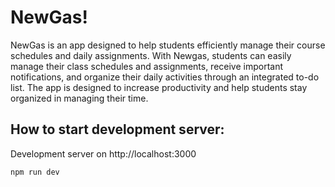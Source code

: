 # NewGas!
NewGas is an app designed to help students efficiently manage their course schedules and daily assignments.
With Newgas, students can easily manage their class schedules and assignments, receive important notifications, and organize their daily activities through an integrated to-do list. The app is designed to increase productivity and help students stay organized in managing their time.

## How to start development server:
Development server on http://localhost:3000

```bash
npm run dev
```
